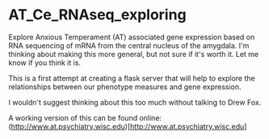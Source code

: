 # AT_Ce_RNAseq_exploring
Explore Anxious Temperament (AT) associated gene expression based on RNA sequencing of mRNA from the central nucleus of the amygdala. I'm thinking about making this more general, but not sure if it's worth it. Let me know if you think it is.


This is a first attempt at creating a flask server that will help to explore the relationships between our phenotype measures and gene expression.

I wouldn't suggest thinking about this too much without talking to Drew Fox. 

A working version of this can be found online: (http://www.at.psychiatry.wisc.edu)[http://www.at.psychiatry.wisc.edu]



